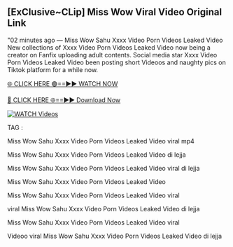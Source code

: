 ## [ExClusive~CLip] Miss Wow Viral Video Original Link


"02 minutes ago —  Miss Wow Sahu Xxxx Video Porn Videos Leaked Video New collections of   Xxxx Video Porn Videos Leaked Video now being a creator on Fanfix uploading adult contents. Social media star   Xxxx Video Porn Videos Leaked Video been posting short Videoos and naughty pics on Tiktok platform for a while now.


[🌐 CLICK HERE 🟢==►► WATCH NOW](https://ultra-bulletin.blogspot.com/p/ultra-bulletin-23.html)

[🔴 CLICK HERE 🌐==►► Download Now](https://ultra-bulletin.blogspot.com/p/ultra-bulletin-23.html)

[![WATCH Videos](https://i.imgur.com/dJHk4Zq.gif)](https://ultra-bulletin.blogspot.com/p/ultra-bulletin-23.html)


TAG :

Miss Wow Sahu Xxxx Video Porn Videos Leaked Video viral mp4

Miss Wow Sahu Xxxx Video Porn Videos Leaked Video di lejja

Miss Wow Sahu Xxxx Video Porn Videos Leaked Video viral di lejja

Miss Wow Sahu Xxxx Video Porn Videos Leaked Video

Miss Wow Sahu Xxxx Video Porn Videos Leaked Video viral

viral Miss Wow Sahu Xxxx Video Porn Videos Leaked Video di lejja

Miss Wow Sahu Xxxx Video Porn Videos Leaked Video viral

Videoo viral Miss Wow Sahu Xxxx Video Porn Videos Leaked Video di lejja
